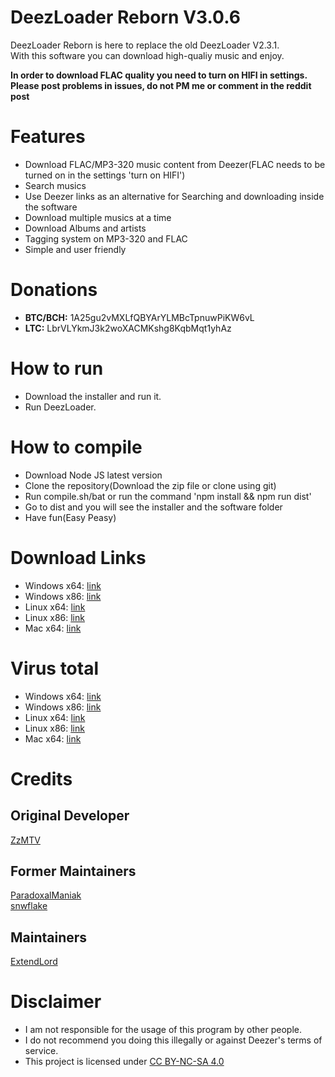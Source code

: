 # DeezLoader Reborn V3.0.6
DeezLoader Reborn is here to replace the old DeezLoader V2.3.1.<br/>
With this software you can download high-qualiy music and enjoy.

**In order to download FLAC quality you need to turn on HIFI in settings.**<br/>
**Please post problems in issues, do not PM me or comment in the reddit post**

# Features
- Download FLAC/MP3-320 music content from Deezer(FLAC needs to be turned on in the settings 'turn on HIFI')
- Search musics
- Use Deezer links as an alternative for Searching and downloading inside the software
- Download multiple musics at a time
- Download Albums and artists
- Tagging system on MP3-320 and FLAC
- Simple and user friendly

# Donations
- **BTC/BCH:** 1A25gu2vMXLfQBYArYLMBcTpnuwPiKW6vL
- **LTC:** LbrVLYkmJ3k2woXACMKshg8KqbMqt1yhAz

# How to run
- Download the installer and run it.
- Run DeezLoader.

# How to compile
- Download Node JS latest version
- Clone the repository(Download the zip file or clone using git)
- Run compile.sh/bat or run the command 'npm install && npm run dist'
- Go to dist and you will see the installer and the software folder
- Have fun(Easy Peasy)

# Download Links
- Windows x64: [link](https://mega.nz/#!YFFjkSJb!eWHzWkfDDVL4jv91hcvjpm-Ln4UtlkOIEYBdXJ20Tfw)
- Windows x86: [link](https://mega.nz/#!dRURmTrA!i38NEbkZgHIoe5Fxk9km30ED6ZRdeYmBrFVMiXdaCog)
- Linux x64: [link](https://mega.nz/#!QNUAhZ4S!RBkBKBpEjrVERh0cIMEUdVnydN2eeRrBxA_bTCYVY_k)
- Linux x86: [link](https://mega.nz/#!VF0xATqL!ymeFdCf9fbT3_U2O8mOYn0Zn4woMYHJXmTIehFTPFTs)
- Mac x64: [link](https://mega.nz/#!UN9wmRpJ!E_B5daWuReUDjty0VEuRbuNBGaGSa7H7TGtQQG-4qjY)

# Virus total
- Windows x64: [link](https://www.virustotal.com/#/file/32b6050b15fba53aba2fed66cd944b1dc2273f8257aaa1a9ea80182008130190)
- Windows x86: [link](https://www.virustotal.com/#/file/2ba1179673abdee0a30d9da0fb2c1b5aa1182a1658c927814127c8ffbd37f4f8)
- Linux x64: [link](https://www.virustotal.com/#/file/b55bb35d9fe0ec77e8566296e71f819dd838fee570f7fe5640112d128a85b434)
- Linux x86: [link](https://www.virustotal.com/#/file/58430e9851c9ceeefd09e3ebfc4c8005d71ac0dc5c9df9a78547b4c44ae36597)
- Mac x64: [link](https://www.virustotal.com/#/file/2f7fc2dc13f0c01e5b2c01c91101f393cb199e7fcaca083129bd358b74fba2db)

# Credits
## Original Developer
[ZzMTV](https://boerse.to/members/zzmtv.3378614/)

## Former Maintainers
[ParadoxalManiak](https://github.com/ParadoxalManiak)<br/>
[snwflake](https://github.com/snwflake)

## Maintainers
[ExtendLord](https://github.com/ExtendLord)

# Disclaimer
- I am not responsible for the usage of this program by other people.
- I do not recommend you doing this illegally or against Deezer's terms of service.
- This project is licensed under [CC BY-NC-SA 4.0](https://creativecommons.org/licenses/by-nc-sa/4.0/)
